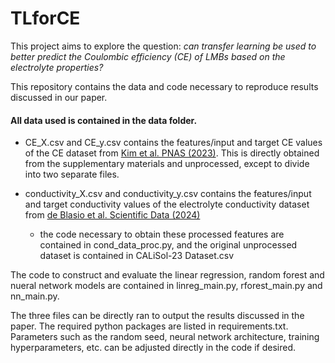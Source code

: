 # TLforCE

This project aims to explore the question: *can transfer learning be used to better predict the Coulombic efficiency (CE) of LMBs based on the electrolyte properties?*

This repository contains the data and code necessary to reproduce results discussed in our paper.

#### All data used is contained in the data folder. 
* CE_X.csv and CE_y.csv contains the features/input and target CE values of the CE dataset from [Kim et al. PNAS (2023)](https://www.pnas.org/doi/10.1073/pnas.2214357120). This is directly obtained from the supplementary materials and unprocessed, except to divide into two separate files.

* conductivity_X.csv and conductivity_y.csv contains the features/input and target conductivity values of the electrolyte conductivity dataset from [de Blasio et al. Scientific Data (2024)](https://www.nature.com/articles/s41597-024-03575-8)
    * the code necessary to obtain these processed features are contained in cond_data_proc.py, and the original unprocessed dataset is contained in CALiSol-23 Dataset.csv

The code to construct and evaluate the linear regression, random forest and nueral network models are contained in linreg_main.py, rforest_main.py and nn_main.py. 

The three files can be directly ran to output the results discussed in the paper. The required python packages are listed in requirements.txt. Parameters such as the random seed, neural network architecture, training hyperparameters, etc. can be adjusted directly in the code if desired.



